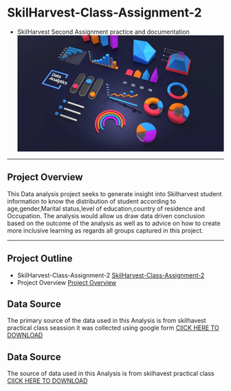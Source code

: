# SkilHarvest-Class-Assignment-2
- SkilHarvest Second Assignment practice and documentation
![](Analysis.jpg)
---

## Project Overview

This Data analysis project seeks to generate insight into Skilharvest student information to know the distribution of student according to age,gender,Marital status,level of education,country of residence and Occupation. The analysis would allow us draw data driven conclusion based on the outcome of the analysis as well as to advice on how to create more inclusive learning as regards all groups captured in this project.

---
## Project Outline
- SkilHarvest-Class-Assignment-2 [SkilHarvest-Class-Assignment-2](#skilharvest-class-assignment-2)
- Project Overview [Project Overview](#project-overview)




## Data Source 
The primary source of the data used in this Analysis is from skilhavest practical class seassion it was collected using google form  [ClICK HERE TO DOWNLOAD](https://tinyurl.com/2nwp7yjp) 
![]()






## Data Source 
The source of data used in this Analysis is from skilhavest practical class  [ClICK HERE TO DOWNLOAD](http://tinyurl.com/2hdwhpvm) 
![]()
